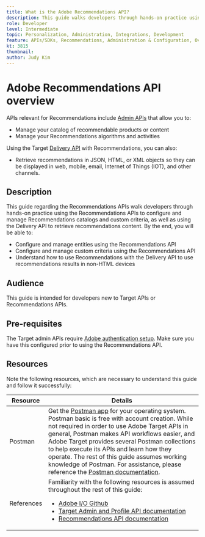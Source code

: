 ```yaml
---
title: What is the Adobe Recommendations API?
description: This guide walks developers through hands-on practice using the Adobe Target Recommendations APIs to configure and manage Recommendations catalogs and custom criteria, as well as using the Delivery API to retrieve recommendations content.
role: Developer
level: Intermediate
topic: Personalization, Administration, Integrations, Development
feature: APIs/SDKs, Recommendations, Administration & Configuration, Overview
kt: 3815
thumbnail:
author: Judy Kim
---
```

# Adobe Recommendations API overview

APIs relevant for Recommendations include [Admin APIs](../../before-administer/target-api-overview.md) that allow you to:

* Manage your catalog of recommendable products or content
* Manage your Recommendations algorithms and activities

Using the Target [Delivery API](../../implement/delivery-api/overview.md) with Recommendations, you can also:

* Retrieve recommendations in JSON, HTML, or XML objects so they can be displayed in web, mobile, email, Internet of Things (IOT), and other channels.

## Description

This guide regarding the Recommendations APIs walk developers through hands-on practice using the Recommendations APIs to configure and manage Recommendations catalogs and custom criteria, as well as using the Delivery API to retrieve recommendations content. By the end, you will be able to:

* Configure and manage entities using the Recommendations API
* Configure and manage custom criteria using the Recommendations API
* Understand how to use Recommendations with the Delivery API to use recommendations results in non-HTML devices

## Audience

This guide is intended for developers new to Target APIs or Recommendations APIs.

## Pre-requisites

The Target admin APIs require [Adobe authentication setup](../configure-authentication.md). Make sure you have this configured prior to using the Recommendations API.

## Resources

Note the following resources, which are necessary to understand this guide and follow it successfully:

|Resource|Details|
| --- | --- |
|Postman|Get the [Postman app](https://www.postman.com/downloads/) for your operating system. Postman basic is free with account creation. While not required in order to use Adobe Target APIs in general, Postman makes API workflows easier, and Adobe Target provides several Postman collections to help execute its APIs and learn how they operate. The rest of this guide assumes working knowledge of Postman. For assistance, please reference the [Postman documentation](https://learning.getpostman.com/).  |
|References|Familiarity with the following resources is assumed throughout the rest of this guide:<UL><li>[Adobe I/O Github](https://github.com/adobeio)</li><li>[Target Admin and Profile API documentation](../../administer/admin-api/admin-api-overview-new.md)</li><li>[Recommendations API documentation](https://developers.adobetarget.com/api/recommendations/)</li></UL>|


